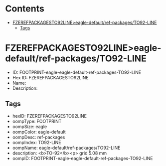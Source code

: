 



Contents
========

* [FZEREFPACKAGESTO92LINE>eagle-default/ref-packages/TO92-LINE](#fzerefpackagesto92lineeagle-defaultref-packagesto92-line)
	* [Tags](#tags)

# FZEREFPACKAGESTO92LINE>eagle-default/ref-packages/TO92-LINE

- ID: FOOTPRINT-eagle-eagle-default-ref-packages-TO92-LINE
- Hex ID: FZEREFPACKAGESTO92LINE
- Name: 
- Description: 

## Tags

- hexID: FZEREFPACKAGESTO92LINE
- oompType: FOOTPRINT
- oompSize: eagle
- oompColor: eagle-default
- oompDesc: ref-packages
- oompIndex: TO92-LINE
- oompName: eagle-default/ref-packages/TO92-LINE
- description: &lt;b&gt;TO-92&lt;/b&gt;&lt;p&gt;&#xD;
grid 5.08 mm
- oompID: FOOTPRINT-eagle-eagle-default-ref-packages-TO92-LINE

